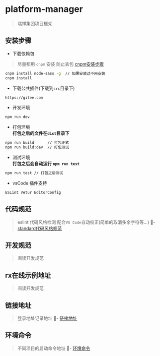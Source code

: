 # platform-manager

> 瑞祥集团项目框架

## 安装步骤

- 下载依赖包

> 尽量都用 `cnpm` 安装 防止丢包
[cnpm安装步骤](http://npm.taobao.org/)

```sh
cnpm install node-sass -g  // 如果安装过不用安装
cnpm install
```

- 下载公共插件(下载到`src`目录下)

```sh
https://gitee.com
```

- 开发环境

```sh
npm run dev
```

- 打包环境  
**打包之后的文件在`dist`目录下**

```sh
npm run build      // 打包正式
npm run build:dev  // 打包测试
```

- 测试环境  
**打包之后会自动运行 `npm run test`**

```sh
npm run test // 打包之后测试
```

- vsCode 插件支持

```sh
ESLint Vetur EditorConfig
```

## 代码规范

> eslint 代码风格检测 配合`VS Code`自动校正(简单的取消多余字符等...)
- [standard代码风格规范](https://github.com/standard/standard/blob/master/docs/RULES-zhcn.md)

## 开发规范

> 阅读开发规范

## rx在线示例地址

> 阅读开发规范

## 链接地址

> 登录地址记录地址
- [链接地址](/docs/链接地址.md)

## 环境命令

> 不同项目的启动命令地址
- [环境命令](/docs/环境命令.md)
